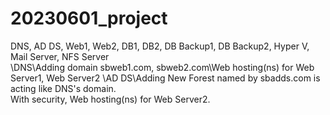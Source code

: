 # 20230601_project
DNS, AD DS, Web1, Web2, DB1, DB2, DB Backup1, DB Backup2, Hyper V, Mail Server, NFS Server\
\DNS\Adding domain sbweb1.com, sbweb2.com\Web hosting(ns) for Web Server1, Web Server2
\AD DS\Adding New Forest named by sbadds.com is acting like DNS's domain.\
With security, Web hosting(ns) for Web Server2.

